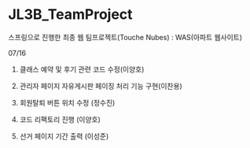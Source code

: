 # JL3B_TeamProject
스프링으로 진행한 최종 웹 팀프로젝트(Touche Nubes) : WAS(아파트 웹사이트)








07/16



1. 클래스 예약 및 후기 관련 코드 수정(이양호)

2. 관리자 페이지 자유게시판 페이징 처리 기능 구현(이찬용)

3. 회원탈퇴 버튼 위치 수정 (정수진)

4. 코드 리팩토리 진행 (이양호)

5. 선거 페이지 기간 출력 (이성준)

